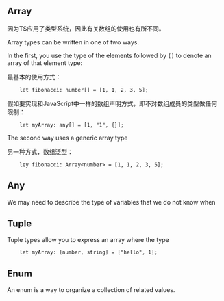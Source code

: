 ## Array

因为TS应用了类型系统，因此有关数组的使用也有所不同。

Array types can be written in one of two ways.

In the first, you use the type of the elements followed by `[]` to denote an array of that element type:

最基本的使用方式：

        let fibonacci: number[] = [1, 1, 2, 3, 5];
        
假如要实现和JavaScript中一样的数组声明方式，即不对数组成员的类型做任何限制：

        let myArray: any[] = [1, "1", {}];
        
The second way uses a generic array type  
        
另一种方式，数组泛型：

        ley fibonacci: Array<number> = [1, 1, 2, 3, 5];

## Any

We may need to describe the type of variables that we do not know when 

## Tuple

Tuple types allow you to express an array where the type

        let myArray: [number, string] = ["hello", 1];
      
## Enum

An enum is a way to organize a collection of related values.